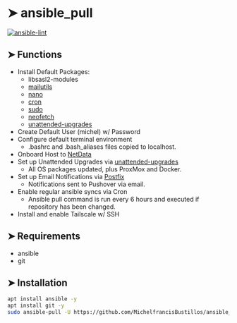 <!-- ⚠️ This README has been generated from the file(s) "blueprint.md" ⚠️-->

# ➤ ansible_pull

[![ansible-lint](https://github.com/MichelfrancisBustillos/ansible_pull/actions/workflows/ansible-lint.yml/badge.svg)](https://github.com/MichelfrancisBustillos/ansible_pull/actions/workflows/ansible-lint.yml)

## ➤ Functions

- Install Default Packages:
  - libsasl2-modules
  - [mailutils](https://mailutils.org/)
  - [nano](https://www.nano-editor.org/)
  - [cron](https://wiki.debian.org/cron)
  - [sudo](https://www.sudo.ws/)
  - [neofetch](https://github.com/dylanaraps/neofetch)
  - [unattended-upgrades](https://wiki.debian.org/UnattendedUpgrades)
- Create Default User (michel) w/ Password
- Configure default terminal environment
  - .bashrc and .bash_aliases files copied to localhost.
- Onboard Host to [NetData](https://www.netdata.cloud/)
- Set up Unattended Upgrades via [unattended-upgrades](https://wiki.debian.org/UnattendedUpgrades)
  - All OS packages updated, plus ProxMox and Docker.
- Set up Email Notifications via [Postfix](https://www.postfix.org/)
  - Notifications sent to Pushover via email.
- Enable regular ansible syncs via Cron
  - Ansible pull command is run every 6 hours and executed if repository has been changed.
- Install and enable Tailscale w/ SSH

## ➤ Requirements

- ansible
- git

## ➤ Installation

```bash
apt install ansible -y
apt install git -y
sudo ansible-pull -U https://github.com/MichelfrancisBustillos/ansible_pull.git
```
